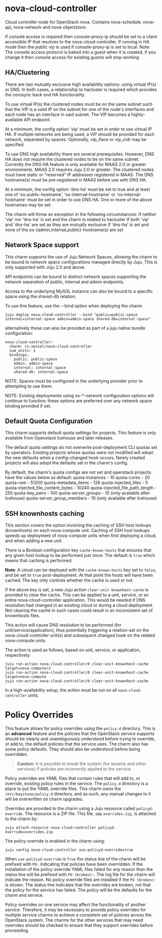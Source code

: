 # nova-cloud-controller

Cloud controller node for OpenStack nova. Contains nova-schedule, nova-api, nova-network and nova-objectstore.

If console access is required then console-proxy-ip should be set to a client accessible IP that resolves
to the nova-cloud-controller. If running in HA mode then the public vip is used if console-proxy-ip is set
to local. Note: The console access protocol is baked into a guest when it is created, if you change it then
console access for existing guests will stop working

## HA/Clustering

There are two mutually exclusive high availability options: using virtual
IP(s) or DNS. In both cases, a relationship to hacluster is required which
provides the corosync back end HA functionality.

To use virtual IP(s) the clustered nodes must be on the same subnet such that
the VIP is a valid IP on the subnet for one of the node's interfaces and each
node has an interface in said subnet. The VIP becomes a highly-available API
endpoint.

At a minimum, the config option 'vip' must be set in order to use virtual IP
HA. If multiple networks are being used, a VIP should be provided for each
network, separated by spaces. Optionally, vip_iface or vip_cidr may be
specified.

To use DNS high availability there are several prerequisites. However, DNS HA
does not require the clustered nodes to be on the same subnet.
Currently the DNS HA feature is only available for MAAS 2.0 or greater
environments. MAAS 2.0 requires Juju 2.0 or greater. The clustered nodes must
have static or "reserved" IP addresses registered in MAAS. The DNS hostname(s)
must be pre-registered in MAAS before use with DNS HA.

At a minimum, the config option 'dns-ha' must be set to true and at least one
of 'os-public-hostname', 'os-internal-hostname' or 'os-internal-hostname' must
be set in order to use DNS HA. One or more of the above hostnames may be set.

The charm will throw an exception in the following circumstances:
If neither 'vip' nor 'dns-ha' is set and the charm is related to hacluster
If both 'vip' and 'dns-ha' are set as they are mutually exclusive
If 'dns-ha' is set and none of the os-{admin,internal,public}-hostname(s) are
set

## Network Space support

This charm supports the use of Juju Network Spaces, allowing the charm to be bound to network space configurations managed directly by Juju.  This is only supported with Juju 2.0 and above.

API endpoints can be bound to distinct network spaces supporting the network separation of public, internal and admin endpoints.

Access to the underlying MySQL instance can also be bound to a specific space using the shared-db relation.

To use this feature, use the --bind option when deploying the charm:

    juju deploy nova-cloud-controller --bind "public=public-space internal=internal-space admin=admin-space shared-db=internal-space"

alternatively these can also be provided as part of a juju native bundle configuration:

    nova-cloud-controller:
      charm: cs:xenial/nova-cloud-controller
      num_units: 1
      bindings:
        public: public-space
        admin: admin-space
        internal: internal-space
        shared-db: internal-space

NOTE: Spaces must be configured in the underlying provider prior to attempting to use them.

NOTE: Existing deployments using os-*-network configuration options will continue to function; these options are preferred over any network space binding provided if set.

## Default Quota Configuration

This charm supports default quota settings for projects.
This feature is only available from Openstack Icehouse and later releases.

The default quota settings do not overwrite post-deployment CLI quotas set by operators.
Existing projects whose quotas were not modified will adopt the new defaults when a config-changed hook occurs.
Newly created projects will also adopt the defaults set in the charm's config.

By default, the charm's quota configs are not set and openstack projects have the values below as default:
quota-instances - 10
quota-cores - 20
quota-ram - 51200
quota-metadata_items - 128
quota-injected_files - 5
quota-injected_file_content_bytes - 10240
quota-injected_file_path_length - 255
quota-key_pairs - 100
quota-server_groups - 10 (only available after Icehouse)
quota-server_group_members - 10 (only available after Icehouse)

## SSH knownhosts caching

This section covers the option involving the caching of SSH host lookups
(knownhosts) on each nova-compute unit.  Caching of SSH host lookups speeds up
deployment of nova-compute units when first deploying a cloud, and when adding
a new unit.

There is a Boolean configuration key `cache-known-hosts` that ensures that any
given host lookup to be performed just once.  The default is `true` which means
that caching is performed.

**Note**: A cloud can be deployed with the `cache-known-hosts` key set to
`false`, and be set to `true` post-deployment. At that point the hosts
will have been cached. The key only controls whether the cache is used or
not.

If the above key is set, a new Juju action `clear-unit-knownhost-cache` is
provided to clear the cache. This can be applied to a unit, service, or an
entire nova-cloud-controller application. This would be needed if DNS
resolution had changed in an existing cloud or during a cloud deployment.
Not clearing the cache in such cases could result in an inconsistent set
of knownhosts files.

This action will cause DNS resolution to be performed (for
unit/service/application), thus potentially triggering a relation-set on
the nova-cloud-controller unit(s) and subsequent changed hook on the
related nova-compute units.

The action is used as follows, based on unit, service, or application,
respectively:

```
juju run-action nova-cloud-controller/0 clear-unit-knownhost-cache target=nova-compute/2
juju run-action nova-cloud-controller/0 clear-unit-knownhost-cache target=nova-compute
juju run-action nova-cloud-controller/0 clear-unit-knownhost-cache
```

In a high-availability setup, the action must be run on all
`nova-cloud-controller` units.

# Policy Overrides

This feature allows for policy overrides using the `policy.d` directory.  This
is an **advanced** feature and the policies that the OpenStack service supports
should be clearly and unambiguously understood before trying to override, or
add to, the default policies that the service uses.  The charm also has some
policy defaults.  They should also be understood before being overridden.

> **Caution**: It is possible to break the system (for tenants and other
  services) if policies are incorrectly applied to the service.

Policy overrides are YAML files that contain rules that will add to, or
override, existing policy rules in the service.  The `policy.d` directory is
a place to put the YAML override files.  This charm owns the
`/etc/keystone/policy.d` directory, and as such, any manual changes to it will
be overwritten on charm upgrades.

Overrides are provided to the charm using a Juju resource called
`policyd-override`.  The resource is a ZIP file.  This file, say
`overrides.zip`, is attached to the charm by:


    juju attach-resource nova-cloud-controller policyd-override=overrides.zip

The policy override is enabled in the charm using:

    juju config nova-cloud-controller use-policyd-override=true

When `use-policyd-override` is `True` the status line of the charm will be
prefixed with `PO:` indicating that policies have been overridden.  If the
installation of the policy override YAML files failed for any reason then the
status line will be prefixed with `PO (broken):`.  The log file for the charm
will indicate the reason.  No policy override files are installed if the `PO
(broken):` is shown.  The status line indicates that the overrides are broken,
not that the policy for the service has failed. The policy will be the defaults
for the charm and service.

Policy overrides on one service may affect the functionality of another
service. Therefore, it may be necessary to provide policy overrides for
multiple service charms to achieve a consistent set of policies across the
OpenStack system.  The charms for the other services that may need overrides
should be checked to ensure that they support overrides before proceeding.
